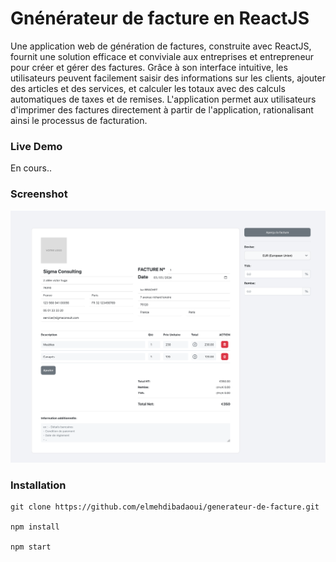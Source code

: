 # Gnénérateur de facture en ReactJS

Une application web de génération de factures, construite avec ReactJS, fournit une solution efficace et conviviale aux entreprises et entrepreneur pour créer et gérer des factures. Grâce à son interface intuitive, les utilisateurs peuvent facilement saisir des informations sur les clients, ajouter des articles et des services, et calculer les totaux avec des calculs automatiques de taxes et de remises. L'application permet aux utilisateurs d'imprimer des factures directement à partir de l'application, rationalisant ainsi le processus de facturation.

### Live Demo
En cours..

### Screenshot
<img src="https://github.com/elmehdibadaoui/generateur-de-facture/blob/main/public/Screenshot-App.png?raw=true" alt="invoice-generator" border="0">

### Installation

```
git clone https://github.com/elmehdibadaoui/generateur-de-facture.git

npm install

npm start
```
